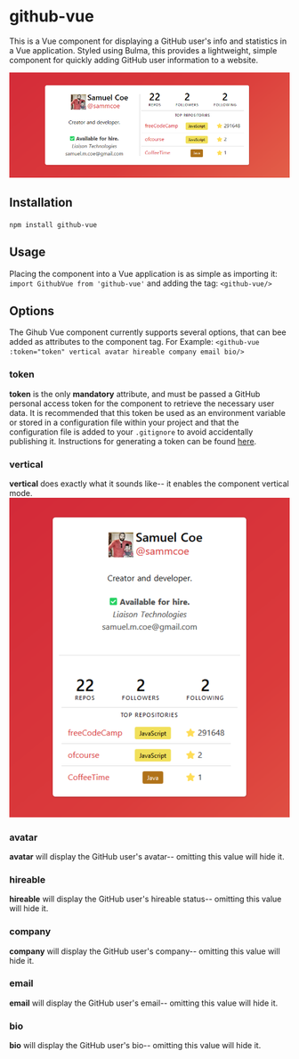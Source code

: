 # github-vue
This is a Vue component for displaying a GitHub user's info and statistics in a Vue application.
Styled using Bulma, this provides a lightweight, simple component for quickly adding GitHub user information to a website.

![Primary Screenshot](docs/component-full.png)

## Installation
`npm install github-vue`

## Usage
Placing the component into a Vue application is as simple as importing it:
`import GithubVue from 'github-vue'`
and adding the tag:
`<github-vue/>`

## Options
The Gihub Vue component currently supports several options, that can bee added as attributes to the component tag.
For Example:
`<github-vue
  :token="token"
  vertical
  avatar
  hireable
  company
  email
  bio/>`
  
### token
**token** is the only **mandatory** attribute, and must be passed a GitHub personal access token for the component to retrieve the necessary user data.  It is recommended that this token be used as an environment variable or stored in a configuration file within your project and that the configuration file is added to your `.gitignore` to avoid accidentally publishing it.  Instructions for generating a token can be found [here](https://help.github.com/articles/creating-a-personal-access-token-for-the-command-line/).

### vertical
**vertical** does exactly what it sounds like-- it enables the component vertical mode.
![Vertical Screenshot](docs/component-vert.png)

### avatar
**avatar** will display the GitHub user's avatar-- omitting this value will hide it.

### hireable
**hireable** will display the GitHub user's hireable status-- omitting this value will hide it.

### company
**company** will display the GitHub user's company-- omitting this value will hide it.

### email
**email** will display the GitHub user's email-- omitting this value will hide it.

### bio
**bio** will display the GitHub user's bio-- omitting this value will hide it.
